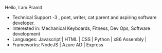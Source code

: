 Hello, I am Pramit
- Technical Support -3 , poet, writer, cat parent and aspiring software developer. 
- Interested in: Mechanical Keyboards, Fitness, Dev Ops, Software development 
- Languages: Javascript | HTML | CSS | Python | x86 Assembly |
- Frameworks: NodeJS | Azure AD | Express
 
<!---
MidnightBleauu/MidnightBleauu is a ✨ special ✨ repository because its `README.md` (this file) appears on your GitHub profile.
You can click the Preview link to take a look at your changes.
--->
